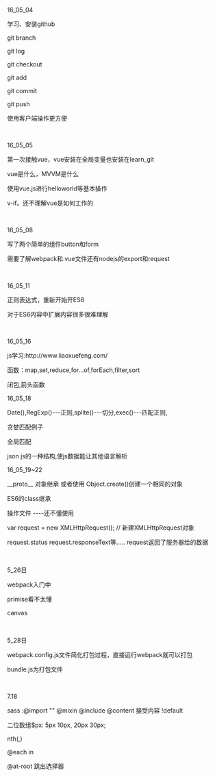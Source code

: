 <p>16_05_04</p>
<p>学习、安装github</p>
<p>git branch </p>
<p>git log </p>
<p>git checkout </p>
<p>git add<p>
<p>git commit</p>
<p>git push</p>
<p>使用客户端操作更方便</p>
<br>
<p>16_05_05</p>
<p>第一次接触vue，vue安装在全局变量也安装在learn_git</p>
<p>vue是什么，MVVM是什么</p>
<p>使用vue.js进行helloworld等基本操作</p>
<p>v-if。还不理解vue是如何工作的</p>
<br>
<p>16_05_08</p>
<p>写了两个简单的组件button和form</p>
<p>需要了解webpack和.vue文件还有nodejs的export和request</p>
<br>
<p>16_05_11</p>
<p>正则表达式，重新开始开ES6</p>
<p>对于ES6内容中扩展内容很多很难理解</p>
<br>
<p>16_05_16</p>
<p>js学习:http://www.liaoxuefeng.com/</p>
<p>函数：map,set,reduce,for...of,forEach,filter,sort</p>
<p>闭包,箭头函数</p>
<p>16_05_18</p>
<p>Date(),RegExp()---正则,splite()---切分,exec()---匹配正则,</p>
<p>贪婪匹配例子</p>
<!-- var re = /^(\d+)(0*)$/;
re.exec('102300'); // ['102300', '102300', '']
var re = /^(\d+?)(0*)$/;
re.exec('102300'); // ['102300', '1023', '00'] -->
<p>全局匹配</p>
<p>json js的一种结构,使js数据能让其他语言解析</p>
<p>16_05_19~22</p>
<p>__proto__ 对象继承  或者使用 Object.create()创建一个相同的对象</p>
<!-- <p>原型继承</p>
function PrimaryStudent(props) {
    // 调用Student构造函数，绑定this变量:
    Student.call(this, props);
    this.grade = props.grade || 1;
} -->
<p>ES6的class继承</p>
<!-- class Student {
    constructor(name) {
        this.name = name;
    }

    hello() {
        alert('Hello, ' + this.name + '!');
    }
} -->
<p>window. ---浏览器 navigator. ---显示浏览器内容</p>
<p>screen. ---窗口信息 location. ---URL</p>
<p>document.    .children .lastElementChild    .style</p>
<p>.appendChild     .removeChild</p>
<p>密码账号表单 </p>
<!-- var
   username = document.querySelect("#username"),
   pwd1 = document.querySelect("#password"),
   pwd2 = document.querySelect("password-2"),
   user_re = /^\w{3,10}/,
   pwd_re = /.{6,20}/;
   if (!user_re.test(username.value)) {
      alert("用户名必须是3-10位英文字母或数字");
      return false;
   } else if (!pwd_re.test(pwd1.value)) {
      alert("密码长度必须是6-20位");
      return false;
   } else if (pwd1.value != pwd2.value) {
      alert("两次密码必须一致");
      return false;
   }
   return true;
} -->
<p>操作文件 ----还不懂使用</p>
<p>var request = new XMLHttpRequest(); // 新建XMLHttpRequest对象
</p>
<p>request.status  request.responseText等..... request返回了服务器给的数据</p>
<br>
<p>5_26日</p>
<p>webpack入门中</p>
<p>primise看不太懂</p>
<p>canvas</p>
<br>
<p>5_28日</p>
<p>webpack.config.js文件简化打包过程，直接运行webpack就可以打包</p>
<p>bundle.js为打包文件</p>
<br>
<p>7.18</p>
<p>sass :@import "" @mixin  @include  @content 接受内容  !default</p>
<p>二位数组$px: 5px 10px, 20px 30px;</p>
<p>nth(,)</p>
<p>@each in</p>
<p>@at-root 跳出选择器</p>
